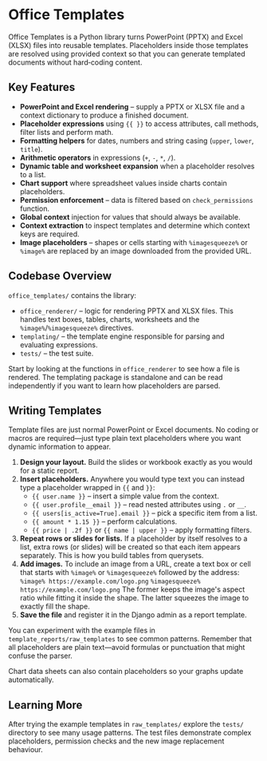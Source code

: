 # Office Templates

Office Templates is a Python library turns PowerPoint (PPTX) and Excel (XLSX) files into reusable templates.  Placeholders inside those templates are resolved using provided context so that you can generate templated documents without hard‑coding content.

## Key Features

* **PowerPoint and Excel rendering** – supply a PPTX or XLSX file and a context dictionary to produce a finished document.
* **Placeholder expressions** using ``{{ }}`` to access attributes, call methods, filter lists and perform math.
* **Formatting helpers** for dates, numbers and string casing (``upper``, ``lower``, ``title``).
* **Arithmetic operators** in expressions (``+``, ``-``, ``*``, ``/``).
* **Dynamic table and worksheet expansion** when a placeholder resolves to a list.
* **Chart support** where spreadsheet values inside charts contain placeholders.
* **Permission enforcement** – data is filtered based on ``check_permissions`` function.
* **Global context** injection for values that should always be available.
* **Context extraction** to inspect templates and determine which context keys are required.
* **Image placeholders** – shapes or cells starting with ``%imagesqueeze%`` or ``%image%`` are replaced by an image downloaded from the provided URL.

## Codebase Overview

``office_templates/`` contains the library:

* ``office_renderer/`` – logic for rendering PPTX and XLSX files.  This handles text boxes, tables, charts, worksheets and the `%image%`/`%imagesqueeze%` directives.
* ``templating/`` – the template engine responsible for parsing and evaluating expressions.
* ``tests/`` – the test suite.

Start by looking at the functions in ``office_renderer`` to see how a file is rendered.  The templating package is standalone and can be read independently if you want to learn how placeholders are parsed.

## Writing Templates

Template files are just normal PowerPoint or Excel documents.  No coding or macros are required—just type plain text placeholders where you want dynamic information to appear.

1. **Design your layout.** Build the slides or workbook exactly as you would for a static report.
2. **Insert placeholders.** Anywhere you would type text you can instead type a placeholder wrapped in `{{` and `}}`:
   * `{{ user.name }}` – insert a simple value from the context.
   * `{{ user.profile__email }}` – read nested attributes using `.` or `__`.
   * `{{ users[is_active=True].email }}` – pick a specific item from a list.
   * `{{ amount * 1.15 }}` – perform calculations.
   * `{{ price | .2f }}` or `{{ name | upper }}` – apply formatting filters.
3. **Repeat rows or slides for lists.** If a placeholder by itself resolves to a list, extra rows (or slides) will be created so that each item appears separately.  This is how you build tables from querysets.
4. **Add images.** To include an image from a URL, create a text box or cell that starts with `%image%` or `%imagesqueeze%` followed by the address:
   `%image% https://example.com/logo.png`
   `%imagesqueeze% https://example.com/logo.png`
   The former keeps the image's aspect ratio while fitting it inside the shape. The latter squeezes the image to exactly fill the shape.
5. **Save the file** and register it in the Django admin as a report template.

You can experiment with the example files in `template_reports/raw_templates` to see common patterns.  Remember that all placeholders are plain text—avoid formulas or punctuation that might confuse the parser.

Chart data sheets can also contain placeholders so your graphs update automatically.

## Learning More

After trying the example templates in ``raw_templates/`` explore the ``tests/`` directory to see many usage patterns.  The test files demonstrate complex placeholders, permission checks and the new image replacement behaviour.

